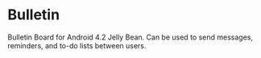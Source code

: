Bulletin
========

Bulletin Board for Android 4.2 Jelly Bean. Can be used to send messages, reminders, and to-do lists between users.